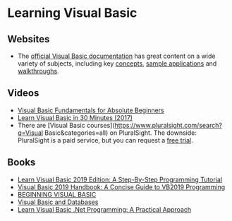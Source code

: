 # Learning Visual Basic

## Websites

- The [official Visual Basic documentation](https://docs.microsoft.com/en-us/dotnet/articles/visual-basic/) has great content on a wide variety of subjects, including key [concepts](https://docs.microsoft.com/en-us/dotnet/visual-basic/programming-guide/concepts/), [sample applications](https://github.com/dotnet/docs/tree/main/samples/snippets/visualbasic) and [walkthroughs](https://docs.microsoft.com/en-us/dotnet/visual-basic/walkthroughs).

## Videos

- [Visual Basic Fundamentals for Absolute Beginners](https://www.youtube.com/watch?v=6utWyl8agDY)
- [Learn Visual Basic in 30 Minutes (2017)](https://www.youtube.com/watch?v=gcFHyVYdeFU)
- There are [Visual Basic courses](https://www.pluralsight.com/search?q=Visual Basic&categories=all) on PluralSight. The downside: PluralSight is a paid service, but you can request a [free trial](https://www.pluralsight.com/pricing).

## Books

- [Learn Visual Basic 2019 Edition: A Step-By-Step Programming Tutorial](https://www.abebooks.com/servlet/BookDetailsPL?bi=30946734112&searchurl=isbn%3D1951077105%26sortby%3D17&cm_sp=snippet-_-srp1-_-title2)
- [Visual Basic 2019 Handbook: A Concise Guide to VB2019 Programming](https://www.abebooks.com/servlet/BookDetailsPL?bi=30903890407&cm_sp=Searchmod-_-NullResults-_-BDP)
- [BEGINNING VISUAL BASIC](https://www.kidwaresoftware.com/Beginning-Visual-Basic-A-Computer-Programming-Tutorial-by-Philip-Conrod-and-Lou-Tylee/)
- [Visual Basic and Databases](https://www.kidwaresoftware.com/visual-basic-and-databases-by-philip-conrod-and-lou-tylee/)
- [Learn Visual Basic .Net Programming: A Practical Approach](https://www.abebooks.com/9781080576890/Learn-Visual-Basic-.Net-Programming-1080576894/plp)
